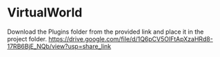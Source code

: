 # VirtualWorld

Download the Plugins folder from the provided link and place it in the project folder.
https://drive.google.com/file/d/1Q6pCV5OlFtApXzaHRd8-17RB6BjE_NQb/view?usp=share_link
